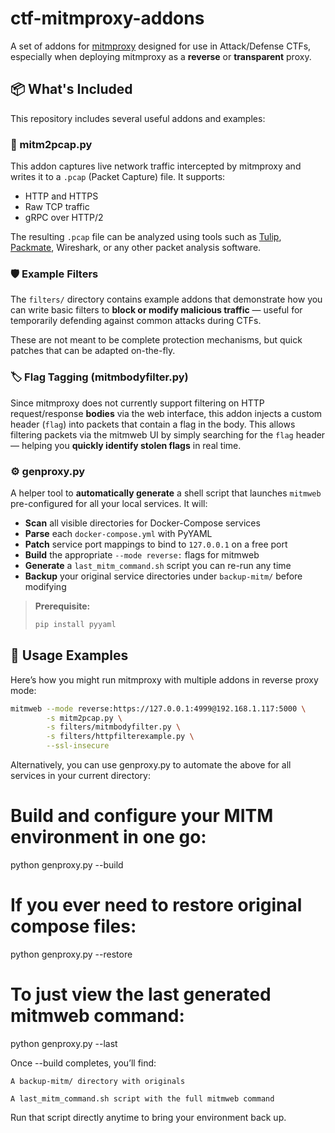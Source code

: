 # ctf-mitmproxy-addons

A set of addons for [mitmproxy](https://mitmproxy.org/) designed for use in Attack/Defense CTFs, especially when deploying mitmproxy as a **reverse** or **transparent** proxy.

## 📦 What's Included

This repository includes several useful addons and examples:

### 🔄 mitm2pcap.py
This addon captures live network traffic intercepted by mitmproxy and writes it to a `.pcap` (Packet Capture) file. It supports:

- HTTP and HTTPS  
- Raw TCP traffic  
- gRPC over HTTP/2  

The resulting `.pcap` file can be analyzed using tools such as [Tulip](https://github.com/OpenAttackDefenseTools/tulip.git), [Packmate](https://gitlab.com/packmate/Packmate.git), Wireshark, or any other packet analysis software.

### 🛡️ Example Filters
The `filters/` directory contains example addons that demonstrate how you can write basic filters to **block or modify malicious traffic** — useful for temporarily defending against common attacks during CTFs.

These are not meant to be complete protection mechanisms, but quick patches that can be adapted on-the-fly.

### 🏷️ Flag Tagging (mitmbodyfilter.py)
Since mitmproxy does not currently support filtering on HTTP request/response **bodies** via the web interface, this addon injects a custom header (`flag`) into packets that contain a flag in the body. This allows filtering packets via the mitmweb UI by simply searching for the `flag` header — helping you **quickly identify stolen flags** in real time.

### ⚙️ genproxy.py
A helper tool to **automatically generate** a shell script that launches `mitmweb` pre-configured for all your local services. It will:

- **Scan** all visible directories for Docker-Compose services  
- **Parse** each `docker-compose.yml` with PyYAML  
- **Patch** service port mappings to bind to `127.0.0.1` on a free port  
- **Build** the appropriate `--mode reverse:` flags for mitmweb  
- **Generate** a `last_mitm_command.sh` script you can re-run any time  
- **Backup** your original service directories under `backup-mitm/` before modifying  

> **Prerequisite:**  
> ```bash
> pip install pyyaml
> ```

## 🚀 Usage Examples

Here’s how you might run mitmproxy with multiple addons in reverse proxy mode:

```bash
mitmweb --mode reverse:https://127.0.0.1:4999@192.168.1.117:5000 \
        -s mitm2pcap.py \
        -s filters/mitmbodyfilter.py \
        -s filters/httpfilterexample.py \
        --ssl-insecure
```

Alternatively, you can use genproxy.py to automate the above for all services in your current directory:

# Build and configure your MITM environment in one go:
python genproxy.py --build

# If you ever need to restore original compose files:
python genproxy.py --restore

# To just view the last generated mitmweb command:
python genproxy.py --last

Once --build completes, you’ll find:

    A backup-mitm/ directory with originals

    A last_mitm_command.sh script with the full mitmweb command

Run that script directly anytime to bring your environment back up.

